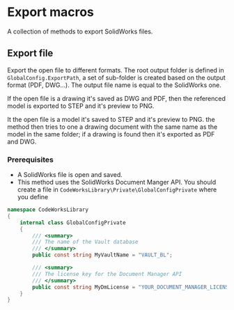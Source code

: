 # Export macros

A collection of methods to export SolidWorks files.

## Export file

Export the open file to different formats. The root output folder is defined in `GlobalConfig.ExportPath`, a set of sub-folder is created based on the output format (PDF, DWG...). The output file name is equal to the SolidWorks one.

If the open file is a drawing it's saved as DWG and PDF, then the referenced model is exported to STEP and it's preview to PNG.

It the open file is a model it's saved to STEP and it's preview to PNG. the method then tries to one a drawing document with the same name as the model in the same folder; if a drawing is found then it's exported as PDF and DWG.

### Prerequisites

* A SolidWorks file is open and saved.
* This method uses the SolidWorks Document Manger API. You should create a file in `CodeWorksLibrary\Private\GlobalConfigPrivate` where you define

```c#
namespace CodeWorksLibrary
{
    internal class GlobalConfigPrivate
    {
        /// <summary>
        /// The name of the Vault database
        /// </summary>
        public const string MyVaultName = "VAULT_BL";

        /// <summary>
        /// The license key for the Document Manager API
        /// </summary>
        public const string MyDmLicense = "YOUR_DOCUMENT_MANAGER_LICENSE_KEY";
    }
}
```

